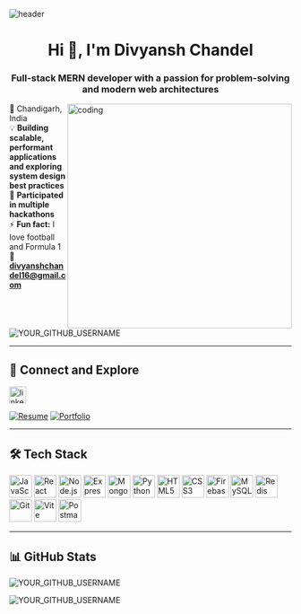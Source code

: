 <!-- Banner (replace with your own banner.png for a custom look) -->
![header](https://github.com/creativetimofficial/public-assets/blob/master/argon-design-system/assets/img/hero.jpg?raw=true)

<h1 align="center">Hi 👋, I'm Divyansh Chandel</h1>
<h3 align="center">Full-stack MERN developer with a passion for problem-solving and modern web architectures</h3>
<img align="right" alt="coding" width="400" src="https://i.gifer.com/origin/b4/b4d657e7ef262b88eb5f7ac021edda87.gif" />

📍 Chandigarh, India  
💡 **Building scalable, performant applications and exploring system design best practices**  
🚀 **Participated in multiple hackathons**  
⚡ **Fun fact:** I love football and Formula 1  
📧 **[divyanshchandel16@gmail.com](mailto:divyanshchandel16@gmail.com)**

<p align="left"> <img src="https://komarev.com/ghpvc/?username=YOUR_GITHUB_USERNAME&label=Profile%20views&color=0e75b6&style=flat" alt="YOUR_GITHUB_USERNAME" /> </p>

---

## 🔗 Connect and Explore

<p align="left">
<a href="https://linkedin.com/in/YOUR_LINKEDIN_USERNAME" target="blank"><img align="center" src="https://raw.githubusercontent.com/rahuldkjain/github-profile-readme-generator/master/src/images/icons/Social/linked-in-alt.svg" alt="linkedin" height="30" width="30" title="LinkedIn" /></a>
</p>

<a href="https://drive.google.com/file/d/1T8BTYIPnPaNeBDT9TDVKMOhlmARAqD-2/view?usp=sharing" target="_blank"><img src="https://img.shields.io/badge/Resume_📄-2D3748?style=for-the-badge&logo=googledrive&logoColor=white" alt="Resume"/></a>
<a href="https://divyanshchandel.netlify.app" target="_blank"><img src="https://img.shields.io/badge/Portfolio_🌐-2D3748?style=for-the-badge&logo=googlechrome&logoColor=white" alt="Portfolio"/></a>

---

## 🛠️ Tech Stack

<p align="left">
<a href="https://developer.mozilla.org/en-US/docs/Web/JavaScript" target="_blank" rel="noreferrer"><img src="https://cdn.jsdelivr.net/gh/devicons/devicon/icons/javascript/javascript-plain.svg" title="JavaScript" width="40" height="40"/></a>
<a href="https://reactjs.org/" target="_blank" rel="noreferrer"><img src="https://cdn.jsdelivr.net/gh/devicons/devicon/icons/react/react-original.svg" title="React" width="40" height="40"/></a>
<a href="https://nodejs.org" target="_blank" rel="noreferrer"><img src="https://cdn.jsdelivr.net/gh/devicons/devicon/icons/nodejs/nodejs-original.svg" title="Node.js" width="40" height="40"/></a>
<a href="https://expressjs.com" target="_blank" rel="noreferrer"><img src="https://cdn.jsdelivr.net/gh/devicons/devicon/icons/express/express-original.svg" title="Express" width="40" height="40"/></a>
<a href="https://www.mongodb.com/" target="_blank" rel="noreferrer"><img src="https://cdn.jsdelivr.net/gh/devicons/devicon/icons/mongodb/mongodb-original.svg" title="MongoDB" width="40" height="40"/></a>
<a href="https://www.python.org" target="_blank" rel="noreferrer"><img src="https://cdn.jsdelivr.net/gh/devicons/devicon/icons/python/python-original.svg" title="Python" width="40" height="40"/></a>
<a href="https://www.w3.org/html/" target="_blank" rel="noreferrer"><img src="https://cdn.jsdelivr.net/gh/devicons/devicon/icons/html5/html5-original.svg" title="HTML5" width="40" height="40"/></a>
<a href="https://www.w3schools.com/css/" target="_blank" rel="noreferrer"><img src="https://cdn.jsdelivr.net/gh/devicons/devicon/icons/css3/css3-original.svg" title="CSS3" width="40" height="40"/></a>
<a href="https://firebase.google.com/" target="_blank" rel="noreferrer"><img src="https://cdn.jsdelivr.net/gh/devicons/devicon/icons/firebase/firebase-plain.svg" title="Firebase" width="40" height="40"/></a>
<a href="https://www.mysql.com/" target="_blank" rel="noreferrer"><img src="https://cdn.jsdelivr.net/gh/devicons/devicon/icons/mysql/mysql-original.svg" title="MySQL" width="40" height="40"/></a>
<a href="https://redis.io" target="_blank" rel="noreferrer"><img src="https://cdn.jsdelivr.net/gh/devicons/devicon/icons/redis/redis-original.svg" title="Redis" width="40" height="40"/></a>
<a href="https://git-scm.com/" target="_blank" rel="noreferrer"><img src="https://cdn.jsdelivr.net/gh/devicons/devicon/icons/git/git-original.svg" title="Git" width="40" height="40"/></a>
<a href="https://vitejs.dev/" target="_blank" rel="noreferrer"><img src="https://vitejs.dev/logo.svg" title="Vite" width="40" height="40"/></a>
<a href="https://postman.com" target="_blank" rel="noreferrer"><img src="https://www.vectorlogo.zone/logos/getpostman/getpostman-icon.svg" title="Postman" width="40" height="40"/></a>
</p>

---

## 📊 GitHub Stats

<p>
  <img align="center" src="https://github-readme-stats.vercel.app/api?username=YOUR_GITHUB_USERNAME&show_icons=true&theme=dark" alt="YOUR_GITHUB_USERNAME" />
</p>
<p>
  <img align="center" src="https://github-readme-stats.vercel.app/api/top-langs/?username=YOUR_GITHUB_USERNAME&layout=compact&theme=dark" alt="YOUR_GITHUB_USERNAME" />
</p>
